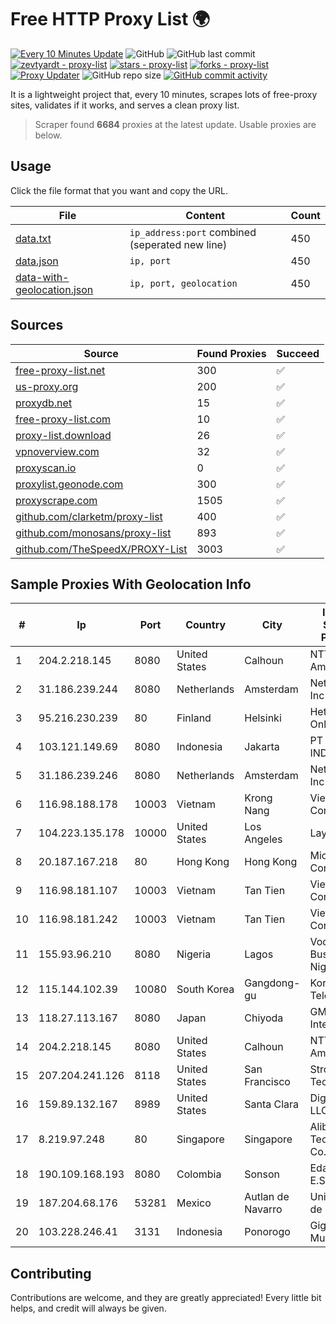 
# Free HTTP Proxy List 🌍

[![Every 10 Minutes Update](https://github.com/mertguvencli/http-proxy-list/actions/workflows/main.yml/badge.svg?branch=main)](https://github.com/mertguvencli/http-proxy-list/actions/workflows/main.yml)
![GitHub](https://img.shields.io/github/license/mertguvencli/http-proxy-list)
![GitHub last commit](https://img.shields.io/github/last-commit/mertguvencli/http-proxy-list)
[![zevtyardt - proxy-list](https://img.shields.io/static/v1?label=zevtyardt&message=proxy-list&color=blue&logo=github)](https://github.com/zevtyardt/proxy-list "Go to GitHub repo")
[![stars - proxy-list](https://img.shields.io/github/stars/zevtyardt/proxy-list?style=social)](https://github.com/zevtyardt/proxy-list)
[![forks - proxy-list](https://img.shields.io/github/forks/zevtyardt/proxy-list?style=social)](https://github.com/zevtyardt/proxy-list)
[![Proxy Updater](https://github.com/zevtyardt/proxy-list/workflows/Proxy%20Updater/badge.svg)](https://github.com/zevtyardt/proxy-list/actions?query=workflow:"Proxy+Updater")
![GitHub repo size](https://img.shields.io/github/repo-size/zevtyardt/proxy-list)
[![GitHub commit activity](https://img.shields.io/github/commit-activity/m/zevtyardt/proxy-list?logo=commits)](https://github.com/zevtyardt/proxy-list/commits/main)

It is a lightweight project that, every 10 minutes, scrapes lots of free-proxy sites, validates if it works, and serves a clean proxy list.

> Scraper found **6684** proxies at the latest update. Usable proxies are below.

## Usage

Click the file format that you want and copy the URL.

|File|Content|Count|
|----|-------|-----|
|[data.txt](https://raw.githubusercontent.com/mertguvencli/http-proxy-list/main/proxy-list/data.txt)|`ip_address:port` combined (seperated new line)|450|
|[data.json](https://raw.githubusercontent.com/mertguvencli/http-proxy-list/main/proxy-list/data.json)|`ip, port`|450|
|[data-with-geolocation.json](https://raw.githubusercontent.com/mertguvencli/http-proxy-list/main/proxy-list/data-with-geolocation.json)|`ip, port, geolocation`|450|

## Sources

|Source|Found Proxies|Succeed|
|------|-------------|-------|
|[free-proxy-list.net](https://free-proxy-list.net)|300|✅|
|[us-proxy.org](https://www.us-proxy.org)|200|✅|
|[proxydb.net](http://proxydb.net)|15|✅|
|[free-proxy-list.com](https://free-proxy-list.com/?page=&port=&type%5B%5D=http&type%5B%5D=https&up_time=0&search=Search)|10|✅|
|[proxy-list.download](https://www.proxy-list.download/HTTP)|26|✅|
|[vpnoverview.com](https://vpnoverview.com/privacy/anonymous-browsing/free-proxy-servers)|32|✅|
|[proxyscan.io](https://www.proxyscan.io)|0|✅|
|[proxylist.geonode.com](https://proxylist.geonode.com/api/proxy-list?limit=300&page=1&sort_by=lastChecked&sort_type=desc&protocols=http,https)|300|✅|
|[proxyscrape.com](https://api.proxyscrape.com/v2/?request=displayproxies&protocol=http&timeout=10000&country=all&ssl=all&anonymity=all)|1505|✅|
|[github.com/clarketm/proxy-list](https://raw.githubusercontent.com/clarketm/proxy-list/master/proxy-list-raw.txt)|400|✅|
|[github.com/monosans/proxy-list](https://raw.githubusercontent.com/monosans/proxy-list/main/proxies/http.txt)|893|✅|
|[github.com/TheSpeedX/PROXY-List](https://raw.githubusercontent.com/TheSpeedX/PROXY-List/master/http.txt)|3003|✅|


## Sample Proxies With Geolocation Info

|#|Ip|Port|Country|City|Internet Service Provider|
|-|--|----|-------|----|-------------------------|
|1|204.2.218.145|8080|United States|Calhoun|NTT America, Inc.|
|2|31.186.239.244|8080|Netherlands|Amsterdam|NetSkope Inc|
|3|95.216.230.239|80|Finland|Helsinki|Hetzner Online GmbH|
|4|103.121.149.69|8080|Indonesia|Jakarta|PT EMERIO INDONESIA|
|5|31.186.239.246|8080|Netherlands|Amsterdam|NetSkope Inc|
|6|116.98.188.178|10003|Vietnam|Krong Nang|Viettel Corporation|
|7|104.223.135.178|10000|United States|Los Angeles|LayerHost|
|8|20.187.167.218|80|Hong Kong|Hong Kong|Microsoft Corporation|
|9|116.98.181.107|10003|Vietnam|Tan Tien|Viettel Corporation|
|10|116.98.181.242|10003|Vietnam|Tan Tien|Viettel Corporation|
|11|155.93.96.210|8080|Nigeria|Lagos|Vodacom Business Nigeria|
|12|115.144.102.39|10080|South Korea|Gangdong-gu|Korea Telecom|
|13|118.27.113.167|8080|Japan|Chiyoda|GMO Internet, Inc.|
|14|204.2.218.145|8080|United States|Calhoun|NTT America, Inc.|
|15|207.204.241.126|8118|United States|San Francisco|Strong Technology|
|16|159.89.132.167|8989|United States|Santa Clara|DigitalOcean, LLC|
|17|8.219.97.248|80|Singapore|Singapore|Alibaba (US) Technology Co., Ltd.|
|18|190.109.168.193|8080|Colombia|Sonson|Edatel S.a. E.S.P|
|19|187.204.68.176|53281|Mexico|Autlan de Navarro|Uninet S.A. de C.V.|
|20|103.228.246.41|3131|Indonesia|Ponorogo|Giga Patra Multimedia|



## Contributing

Contributions are welcome, and they are greatly appreciated! Every
little bit helps, and credit will always be given.

